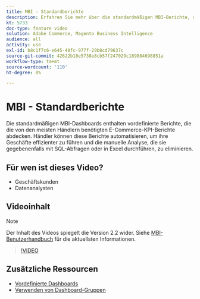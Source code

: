 ```yaml
---
title: MBI - Standardberichte
description: Erfahren Sie mehr über die standardmäßigen MBI-Berichte, die standardmäßig verfügbar sind.
kt: 5733
doc-type: feature video
solution: Adobe Commerce, Magento Business Intelligence
audience: all
activity: use
exl-id: b8c1f7c6-e645-40fc-977f-29b8cd79637c
source-git-commit: 42622b18e5738e8cb57f247029c189884698851a
workflow-type: tm+mt
source-wordcount: '110'
ht-degree: 0%

---
```


# MBI - Standardberichte

Die standardmäßigen MBI-Dashboards enthalten vordefinierte Berichte, die die von den meisten Händlern benötigten E-Commerce-KPI-Berichte abdecken. Händler können diese Berichte automatisieren, um ihre Geschäfte effizienter zu führen und die manuelle Analyse, die sie gegebenenfalls mit SQL-Abfragen oder in Excel durchführen, zu eliminieren.

## Für wen ist dieses Video?

- Geschäftskunden
- Datenanalysten

## Videoinhalt

>[!NOTE]
>
>Der Inhalt des Videos spiegelt die Version 2.2 wider. Siehe [MBI-Benutzerhandbuch](https://docs.magento.com/mbi/) für die aktuellsten Informationen.

>[!VIDEO](https://video.tv.adobe.com/v/35987?quality=12&learn=on)

## Zusätzliche Ressourcen

- [Vordefinierte Dashboards](https://docs.magento.com/mbi/data-user/dashboards/dashboards-pro.html)
- [Verwenden von Dashboard-Gruppen](https://docs.magento.com/mbi/data-user/dashboards/using-dashboard-groups.html)
